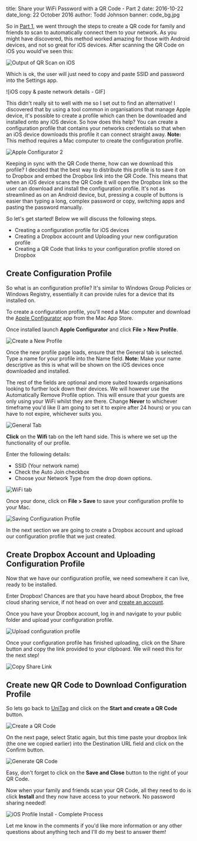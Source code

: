 title: Share your WiFi Password with a QR Code - Part 2
date: 2016-10-22
date_long: 22 October 2016
author: Todd Johnson
banner: code_bg.jpg

So in [Part 1](http://blog.toddjohnson.com.au/share-your-wifi-password-with-a-qr-code-part-1/), we went through the steps to create a QR code for family and friends to scan to automatically connect them to your network. As you might have discovered, this method worked amazing for those with Android devices, and not so great for iOS devices. After scanning the QR Code on iOS you would've seen this:

![Output of QR Scan on iOS](/content/images/2016/10/qr-code-ios-2.png)

Which is ok, the user will just need to copy and paste SSID and password into the Settings app.

![iOS copy & paste network details - GIF]

This didn't really sit to well with me so I set out to find an alternative! I discovered that by using a tool common in organisations that manage Apple device, it's possible to create a profile which can then be downloaded and installed onto any iOS device. So how does this help? You can create a configuration profile that contains your networks credentials so that when an iOS device downloads this profile it can connect straight away.
**Note:** This method requires a Mac computer to create the configuration profile.

![Apple Configurator 2](/content/images/2016/10/app-logo-apple-configurator.jpg)


Keeping in sync with the QR Code theme, how can we download this profile? I decided that the best way to distribute this profile is to save it on to Dropbox and embed the Dropbox link into the QR Code. This means that when an iOS device scans the QR Code it will open the Dropbox link so the user can download and install the configuration profile. It's not as streamlined as on an Android device, but, pressing a couple of buttons is easier than typing a long, complex password or copy, switching apps and pasting the password manually.

So let's get started! Below we will discuss the following steps.

* Creating a configuration profile for iOS devices
* Creating a Dropbox account and Uploading your new configuration profile
* Creating a QR Code that links to your configuration profile stored on Dropbox

## Create Configuration Profile

So what is an configuration profile? It's similar to Windows Group Policies or Windows Registry, essentially it can provide rules for a device that its installed on.

To create a configuration profile, you'll need a Mac computer and download the [Apple Configurator](https://geo.itunes.apple.com/us/app/apple-configurator-2/id1037126344?mt=12&at=1010loXs&ct=253325) app from the Mac App Store.

Once installed launch **Apple Configurator** and click **File > New Profile**.

![Create a New Profile](/content/images/2016/10/config-profile-create-new.png)

Once the new profile page loads, ensure that the General tab is selected. Type a name for your profile into the Name field. **Note:** Make your name descriptive as this is what will be shown on the iOS devices once downloaded and installed.

The rest of the fields are optional and more suited towards organisations looking to further lock down their devices. We will however use the Automatically Remove Profile option. This will ensure that your guests are only using your WiFi whilst they are there. Change **Never** to whichever timeframe you'd like (I am going to set it to expire after 24 hours) or you can have to not expire, whichever suits you.

![General Tab](/content/images/2016/10/config-profile-general-tab.gif)

**Click** on the **Wifi** tab on the left hand side. This is where we set up the functionality of our profile.

Enter the following details:

* SSID (Your network name)
* Check the Auto Join checkbox
* Choose your Network Type from the drop down options.

![WiFi tab](/content/images/2016/10/config-profile-wifi-tab.gif)

Once your done, click on **File > Save** to save your configuration profile to your Mac.

![Saving Configuration Profile](/content/images/2016/10/config-profile-save.png)

In the next section we are going to create a Dropbox account and upload our configuration profile that we just created.


## Create Dropbox Account and Uploading Configuration Profile

Now that we have our configuration profile, we need somewhere it can live, ready to be installed.

Enter Dropbox! Chances are that you have heard about Dropbox, the free cloud sharing service, if not head on over and [create an account](https://www.dropbox.com/).

Once you have your Dropbox account, log in and navigate to your public folder and upload your configuration profile.

![Upload configuration profile](/content/images/2016/10/dropbox-upload.gif)

Once your configuration profile has finished uploading, click on the Share button and copy the link provided to your clipboard. We will need this for the next step!

![Copy Share Link](/content/images/2016/10/dropbox-share-link.gif)

## Create new QR Code to Download Configuration Profile

So lets go back to [UniTag](https://www.unitag.io/qrcode) and click on the **Start and create a QR Code** button.

![Create a QR Code](/content/images/2016/10/01.png)

On the next page, select Static again, but this time paste your dropbox link (the one we copied earlier) into the Destination URL field and click on the Confirm button.

![Generate QR Code](/content/images/2016/10/unitag-generate.gif)

Easy, don't forget to click on the **Save and Close** button to the right of your QR Code.

Now when your family and friends scan your QR Code, all they need to do is click **Install** and they now have access to your network. No password sharing needed!

![iOS Profile Install - Complete Process](/content/images/2016/10/ios-full-process.gif)

Let me know in the comments if you'd like more information or any other questions about anything tech and I'll do my best to answer them!

